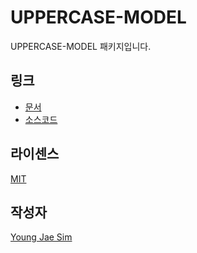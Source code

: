 # UPPERCASE-MODEL
UPPERCASE-MODEL 패키지입니다.

## 링크
* [문서](https://github.com/Hanul/UPPERCASE/blob/master/DOC/GUIDE/UPPERCASE-MODEL.md)
* [소스코드](https://github.com/Hanul/UPPERCASE/tree/master/SRC/UPPERCASE-MODEL)

## 라이센스
[MIT](LICENSE)

## 작성자
[Young Jae Sim](https://github.com/Hanul)